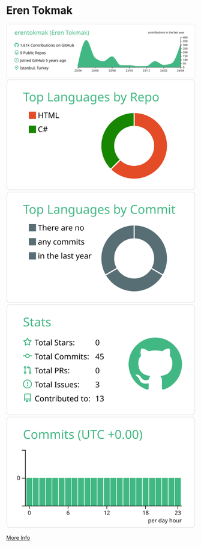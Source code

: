 # Eren Tokmak

[![](https://raw.githubusercontent.com/erentokmak/erentokmak/master/profile-summary-card-output/vue/0-profile-details.svg)](https://github.com/erentokmak/github-profile-summary-cards)
[![](https://raw.githubusercontent.com/erentokmak/erentokmak/master/profile-summary-card-output/vue/1-repos-per-language.svg)](https://github.com/erentokmak/github-profile-summary-cards) [![](https://raw.githubusercontent.com/erentokmak/erentokmak/master/profile-summary-card-output/vue/2-most-commit-language.svg)](https://github.com/erentokmak/github-profile-summary-cards)
[![](https://raw.githubusercontent.com/erentokmak/erentokmak/master/profile-summary-card-output/vue/3-stats.svg)](https://github.com/erentokmak/github-profile-summary-cards) [![](https://raw.githubusercontent.com/erentokmak/erentokmak/master/profile-summary-card-output/vue/4-productive-time.svg)](https://github.com/erentokmak/github-profile-summary-cards)

[More Info](https://github.com/erentokmak/github-profile-summary-cards)
